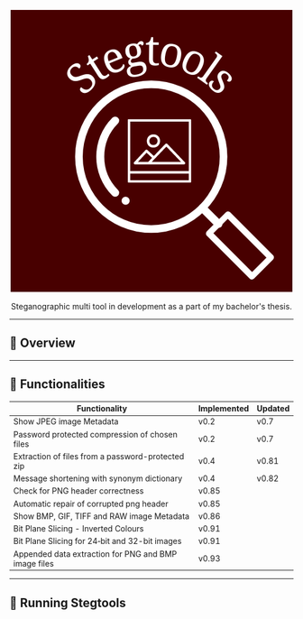 <p align="center">
<img src="https://github.com/martinkubecka/StegTools/blob/master/src/resources/images/logo.png" alt="Stegtools">
<p align="center">Steganographic multi tool in development as a part of my bachelor's thesis.<br>
</p>

---
## :pushpin: Overview

---
## :mag_right: Functionalities

| Functionality  | Implemented | Updated |
| ------------- | ------------- | ------------- |
| Show JPEG image Metadata  | v0.2  | v0.7  | 
| Password protected compression of chosen files  | v0.2  | v0.7  |
| Extraction of files from a password-protected zip | v0.4 | v0.81 |
| Message shortening with synonym dictionary | v0.4 | v0.82 |
| Check for PNG header correctness | v0.85 | |
| Automatic repair of corrupted png header | v0.85 | |
| Show BMP, GIF, TIFF and RAW image Metadata | v0.86 | |
| Bit Plane Slicing - Inverted Colours | v0.91 | |
| Bit Plane Slicing for 24‑bit and 32-bit images | v0.91 | |
| Appended data extraction for PNG and BMP image files | v0.93 | |

---
## :running: Running Stegtools

